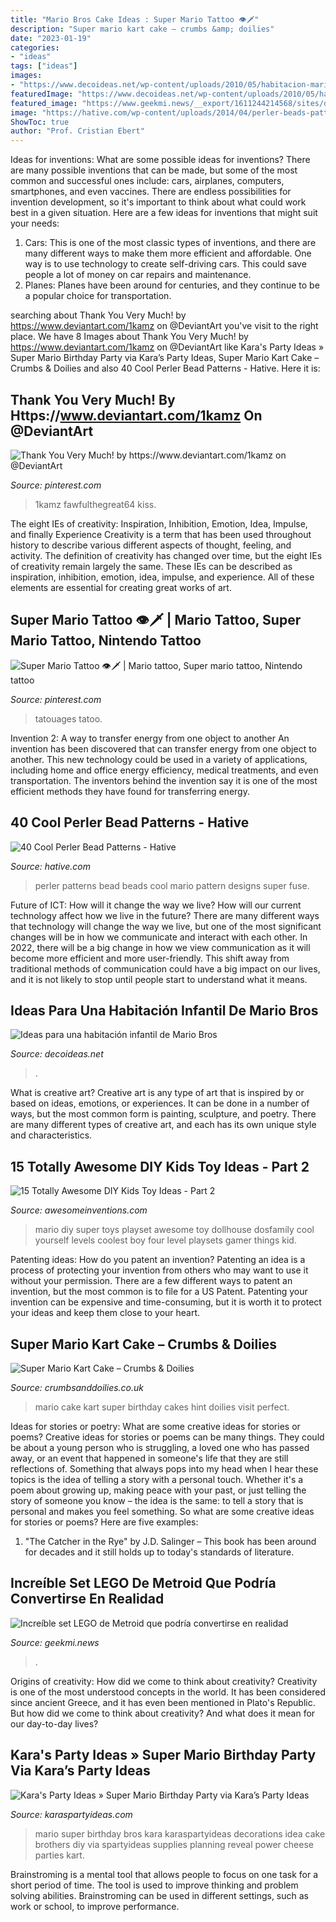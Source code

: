```yaml
---
title: "Mario Bros Cake Ideas : Super Mario Tattoo 👁🗡"
description: "Super mario kart cake – crumbs &amp; doilies"
date: "2023-01-19"
categories:
- "ideas"
tags: ["ideas"]
images:
- "https://www.decoideas.net/wp-content/uploads/2010/05/habitacion-mario-bros-2.jpg"
featuredImage: "https://www.decoideas.net/wp-content/uploads/2010/05/habitacion-mario-bros-2.jpg"
featured_image: "https://www.geekmi.news/__export/1611244214568/sites/debate/img/2021/01/21/lego_metroid_crop1611244038260.jpg_242310155.jpg"
image: "https://hative.com/wp-content/uploads/2014/04/perler-beads-patterns/1-mario-perler-beads-patterns.png"
ShowToc: true
author: "Prof. Cristian Ebert"
---
```



Ideas for inventions: What are some possible ideas for inventions?
There are many possible inventions that can be made, but some of the most common and successful ones include: cars, airplanes, computers, smartphones, and even vaccines. There are endless possibilities for invention development, so it's important to think about what could work best in a given situation. Here are a few ideas for inventions that might suit your needs: 
1. Cars: This is one of the most classic types of inventions, and there are many different ways to make them more efficient and affordable. One way is to use technology to create self-driving cars. This could save people a lot of money on car repairs and maintenance. 
2. Planes: Planes have been around for centuries, and they continue to be a popular choice for transportation.

	

		
searching about Thank You Very Much! by https://www.deviantart.com/1kamz on @DeviantArt you've visit to the right place. We have 8 Images about Thank You Very Much! by https://www.deviantart.com/1kamz on @DeviantArt like Kara&#039;s Party Ideas » Super Mario Birthday Party via Kara’s Party Ideas, Super Mario Kart Cake – Crumbs &amp; Doilies and also 40 Cool Perler Bead Patterns - Hative. Here it is:
		
    
## Thank You Very Much! By Https://www.deviantart.com/1kamz On @DeviantArt

<img loading=lazy src="https://i.pinimg.com/736x/f4/06/95/f406957974241710d62cc4eead8ffab0.jpg" onerror="this.onerror=null;this.src='https://tse4.mm.bing.net/th?id=OIP.y3qu0CnW8Rcoen7AaKIk4QHaD0&amp;pid=15.1';" alt="Thank You Very Much! by https://www.deviantart.com/1kamz on @DeviantArt">

_Source: pinterest.com_

>1kamz fawfulthegreat64 kiss. 

	

The eight IEs of creativity: Inspiration, Inhibition, Emotion, Idea, Impulse, and finally Experience
Creativity is a term that has been used throughout history to describe various different aspects of thought, feeling, and activity. The definition of creativity has changed over time, but the eight IEs of creativity remain largely the same. These IEs can be described as inspiration, inhibition, emotion, idea, impulse, and experience. All of these elements are essential for creating great works of art.

    
## Super Mario Tattoo 👁🗡 | Mario Tattoo, Super Mario Tattoo, Nintendo Tattoo

<img loading=lazy src="https://i.pinimg.com/736x/7d/49/47/7d4947c13089f9345b7f454f841c1385.jpg" onerror="this.onerror=null;this.src='https://tse3.mm.bing.net/th?id=OIP.sFbm_21yofa7h06KB3qZcwHaJ3&amp;pid=15.1';" alt="Super Mario Tattoo 👁🗡 | Mario tattoo, Super mario tattoo, Nintendo tattoo">

_Source: pinterest.com_

>tatouages tatoo. 

	

Invention 2: A way to transfer energy from one object to another
An invention has been discovered that can transfer energy from one object to another. This new technology could be used in a variety of applications, including home and office energy efficiency, medical treatments, and even transportation. The inventors behind the invention say it is one of the most efficient methods they have found for transferring energy.

    
## 40 Cool Perler Bead Patterns - Hative

<img loading=lazy src="https://hative.com/wp-content/uploads/2014/04/perler-beads-patterns/1-mario-perler-beads-patterns.png" onerror="this.onerror=null;this.src='https://tse3.mm.bing.net/th?id=OIP.UfFWLsM-2AyRvCxhjqzCEAHaHh&amp;pid=15.1';" alt="40 Cool Perler Bead Patterns - Hative">

_Source: hative.com_

>perler patterns bead beads cool mario pattern designs super fuse. 

	

Future of ICT: How will it change the way we live?
How will our current technology affect how we live in the future? 
There are many different ways that technology will change the way we live, but one of the most significant changes will be in how we communicate and interact with each other. In 2022, there will be a big change in how we view communication as it will become more efficient and more user-friendly. This shift away from traditional methods of communication could have a big impact on our lives, and it is not likely to stop until people start to understand what it means.

    
## Ideas Para Una Habitación Infantil De Mario Bros

<img loading=lazy src="https://www.decoideas.net/wp-content/uploads/2010/05/habitacion-mario-bros-2.jpg" onerror="this.onerror=null;this.src='https://tse2.mm.bing.net/th?id=OIP.-jOYOcpiAOThjW39XPcI2wHaLH&amp;pid=15.1';" alt="Ideas para una habitación infantil de Mario Bros">

_Source: decoideas.net_

>. 

	

What is creative art?
Creative art is any type of art that is inspired by or based on ideas, emotions, or experiences. It can be done in a number of ways, but the most common form is painting, sculpture, and poetry. There are many different types of creative art, and each has its own unique style and characteristics.

    
## 15 Totally Awesome DIY Kids Toy Ideas - Part 2

<img loading=lazy src="http://www.awesomeinventions.com/wp-content/uploads/2015/02/boy-mario-levels.jpg" onerror="this.onerror=null;this.src='https://tse1.mm.bing.net/th?id=OIP.tRbe0vZG3vtyYH9q_B4tZwHaJ5&amp;pid=15.1';" alt="15 Totally Awesome DIY Kids Toy Ideas - Part 2">

_Source: awesomeinventions.com_

>mario diy super toys playset awesome toy dollhouse dosfamily cool yourself levels coolest boy four level playsets gamer things kid. 

	

Patenting ideas: How do you patent an invention?
Patenting an idea is a process of protecting your invention from others who may want to use it without your permission. There are a few different ways to patent an invention, but the most common is to file for a US Patent. Patenting your invention can be expensive and time-consuming, but it is worth it to protect your ideas and keep them close to your heart.

    
## Super Mario Kart Cake – Crumbs &amp; Doilies

<img loading=lazy src="https://cdn.shopify.com/s/files/1/0015/1185/0042/files/Mario-Kart-cake-4.jpg" onerror="this.onerror=null;this.src='https://tse4.mm.bing.net/th?id=OIP.CpqdgGLmC96LfGz3EfzrOQHaJ4&amp;pid=15.1';" alt="Super Mario Kart Cake – Crumbs &amp; Doilies">

_Source: crumbsanddoilies.co.uk_

>mario cake kart super birthday cakes hint doilies visit perfect. 

	

Ideas for stories or poetry: What are some creative ideas for stories or poems?
Creative ideas for stories or poems can be many things. They could be about a young person who is struggling, a loved one who has passed away, or an event that happened in someone's life that they are still reflections of. Something that always pops into my head when I hear these topics is the idea of telling a story with a personal touch. Whether it's a poem about growing up, making peace with your past, or just telling the story of someone you know – the idea is the same: to tell a story that is personal and makes you feel something. So what are some creative ideas for stories or poems? Here are five examples: 
1. "The Catcher in the Rye" by J.D. Salinger – This book has been around for decades and it still holds up to today's standards of literature.

    
## Increíble Set LEGO De Metroid Que Podría Convertirse En Realidad

<img loading=lazy src="https://www.geekmi.news/__export/1611244214568/sites/debate/img/2021/01/21/lego_metroid_crop1611244038260.jpg_242310155.jpg" onerror="this.onerror=null;this.src='https://tse4.mm.bing.net/th?id=OIP.wGgWXQ1TaXeqrdEB0tnBUgHaEk&amp;pid=15.1';" alt="Increíble set LEGO de Metroid que podría convertirse en realidad">

_Source: geekmi.news_

>. 

	

Origins of creativity: How did we come to think about creativity?
Creativity is one of the most understood concepts in the world. It has been considered since ancient Greece, and it has even been mentioned in Plato's Republic. But how did we come to think about creativity? And what does it mean for our day-to-day lives?

    
## Kara&#039;s Party Ideas » Super Mario Birthday Party Via Kara’s Party Ideas

<img loading=lazy src="https://karaspartyideas.com/wp-content/uploads/2013/07/mario-14.jpg" onerror="this.onerror=null;this.src='https://tse4.mm.bing.net/th?id=OIP.5tyPoe5T1hMpxsuSMo0lYgHaLM&amp;pid=15.1';" alt="Kara&#039;s Party Ideas » Super Mario Birthday Party via Kara’s Party Ideas">

_Source: karaspartyideas.com_

>mario super birthday bros kara karaspartyideas decorations idea cake brothers diy via spartyideas supplies planning reveal power cheese parties kart. 

	

Brainstroming is a mental tool that allows people to focus on one task for a short period of time. The tool is used to improve thinking and problem solving abilities. Brainstroming can be used in different settings, such as work or school, to improve performance.

